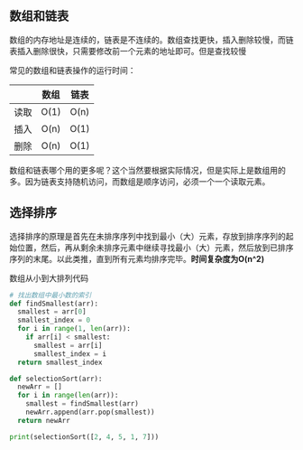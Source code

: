## 数组和链表
数组的内存地址是连续的，链表是不连续的。数组查找更快，插入删除较慢，而链表插入删除很快，只需要修改前一个元素的地址即可。但是查找较慢

常见的数组和链表操作的运行时间：

|  | 数组 | 链表 |
| :---: | :----: | :----: |
| 读取 | O(1) | O(n) |
| 插入  | O(n) | O(1)|
| 删除  | O(n) | O(1)|
数组和链表哪个用的更多呢？这个当然要根据实际情况，但是实际上是数组用的多。因为链表支持随机访问，而数组是顺序访问，必须一个一个读取元素。

## 选择排序
选择排序的原理是首先在未排序序列中找到最小（大）元素，存放到排序序列的起始位置，然后，再从剩余未排序元素中继续寻找最小（大）元素，然后放到已排序序列的末尾。以此类推，直到所有元素均排序完毕。**时间复杂度为O(n^2)**

数组从小到大排列代码
```python
# 找出数组中最小数的索引
def findSmallest(arr):
  smallest = arr[0]
  smallest_index = 0
  for i in range(1, len(arr)):
    if arr[i] < smallest:
      smallest = arr[i]
      smallest_index = i
  return smallest_index 

def selectionSort(arr):
  newArr = []
  for i in range(len(arr)):
    smallest = findSmallest(arr)
    newArr.append(arr.pop(smallest))
  return newArr

print(selectionSort([2, 4, 5, 1, 7]))
```
